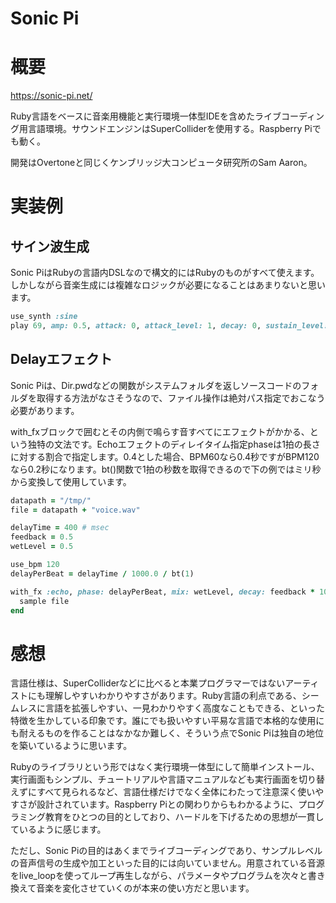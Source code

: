 Sonic Pi
===

# 概要

https://sonic-pi.net/

Ruby言語をベースに音楽用機能と実行環境一体型IDEを含めたライブコーディング用言語環境。サウンドエンジンはSuperColliderを使用する。Raspberry Piでも動く。

開発はOvertoneと同じくケンブリッジ大コンピュータ研究所のSam Aaron。

# 実装例

## サイン波生成

Sonic PiはRubyの言語内DSLなので構文的にはRubyのものがすべて使えます。しかしながら音楽生成には複雑なロジックが必要になることはあまりないと思います。

```Ruby
use_synth :sine
play 69, amp: 0.5, attack: 0, attack_level: 1, decay: 0, sustain_level: 1, sustain: 2, release: 0
```

## Delayエフェクト

Sonic Piは、Dir.pwdなどの関数がシステムフォルダを返しソースコードのフォルダを取得する方法がなさそうなので、ファイル操作は絶対パス指定でおこなう必要があります。

with_fxブロックで囲むとその内側で鳴らす音すべてにエフェクトがかかる、という独特の文法です。Echoエフェクトのディレイタイム指定phaseは1拍の長さに対する割合で指定します。0.4とした場合、BPM60なら0.4秒ですがBPM120なら0.2秒になります。bt()関数で1拍の秒数を取得できるので下の例ではミリ秒から変換して使用しています。

```Ruby
datapath = "/tmp/"
file = datapath + "voice.wav"

delayTime = 400 # msec
feedback = 0.5
wetLevel = 0.5

use_bpm 120
delayPerBeat = delayTime / 1000.0 / bt(1)

with_fx :echo, phase: delayPerBeat, mix: wetLevel, decay: feedback * 10 do
  sample file
end
```


# 感想

言語仕様は、SuperColliderなどに比べると本業プログラマーではないアーティストにも理解しやすいわかりやすさがあります。Ruby言語の利点である、シームレスに言語を拡張しやすい、一見わかりやすく高度なこともできる、といった特徴を生かしている印象です。誰にでも扱いやすい平易な言語で本格的な使用にも耐えるものを作ることはなかなか難しく、そういう点でSonic Piは独自の地位を築いているように思います。

Rubyのライブラリという形ではなく実行環境一体型にして簡単インストール、実行画面もシンプル、チュートリアルや言語マニュアルなども実行画面を切り替えずにすべて見られるなど、言語仕様だけでなく全体にわたって注意深く使いやすさが設計されています。Raspberry Piとの関わりからもわかるように、プログラミング教育をひとつの目的としており、ハードルを下げるための思想が一貫しているように感じます。

ただし、Sonic Piの目的はあくまでライブコーディングであり、サンプルレベルの音声信号の生成や加工といった目的には向いていません。用意されている音源をlive_loopを使ってループ再生しながら、パラメータやプログラムを次々と書き換えて音楽を変化させていくのが本来の使い方だと思います。

